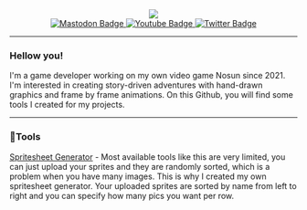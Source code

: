 <div id="header" align="center">
  <img src="https://media.giphy.com/media/2RiU1RUjyh4C4/giphy.gif"/>
    <div id="badges">
      <a href="https://socel.net/@unlitcolor">
        <img src="https://img.shields.io/badge/Mastodon-darkslateblue?style=for-the-badge&logo=mastodon&logoColor=white" alt="Mastodon Badge"/>
      </a>
      <a href="https://www.youtube.com/@UnlitColor">
        <img src="https://img.shields.io/badge/YouTube-red?style=for-the-badge&logo=youtube&logoColor=white" alt="Youtube Badge"/>
      </a>
      <a href="https://twitter.com/unlitColor">
        <img src="https://img.shields.io/badge/Twitter-blue?style=for-the-badge&logo=twitter&logoColor=white" alt="Twitter Badge"/>
  </a>
</div>
</div>

---

### Hellow you!

I'm a game developer working on my own video game Nosun since 2021. I'm interested in creating story-driven adventures with hand-drawn graphics and frame by frame animations. On this Github, you will find some tools I created for my projects.

---
### 🔧Tools
[Spritesheet Generator](https://spritesheet.neocities.org/) - Most available tools like this are very limited, you can just upload your sprites and they are randomly sorted, which is a problem when you have many images. This is why I created my own spritesheet generator. Your uploaded sprites are sorted by name from left to right and you can specify how many pics you want per row.
